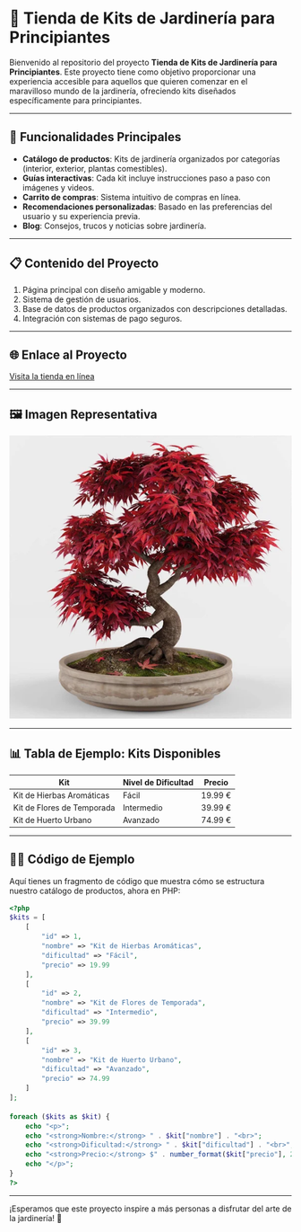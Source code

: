 # 🌱 Tienda de Kits de Jardinería para Principiantes

Bienvenido al repositorio del proyecto **Tienda de Kits de Jardinería para Principiantes**. Este proyecto tiene como objetivo proporcionar una experiencia accesible para aquellos que quieren comenzar en el maravilloso mundo de la jardinería, ofreciendo kits diseñados específicamente para principiantes.

---

## 🚀 Funcionalidades Principales

- **Catálogo de productos**: Kits de jardinería organizados por categorías (interior, exterior, plantas comestibles).
- **Guías interactivas**: Cada kit incluye instrucciones paso a paso con imágenes y videos.
- **Carrito de compras**: Sistema intuitivo de compras en línea.
- **Recomendaciones personalizadas**: Basado en las preferencias del usuario y su experiencia previa.
- **Blog**: Consejos, trucos y noticias sobre jardinería.

---

## 📋 Contenido del Proyecto

1. Página principal con diseño amigable y moderno.
2. Sistema de gestión de usuarios.
3. Base de datos de productos organizados con descripciones detalladas.
4. Integración con sistemas de pago seguros.

---

## 🌐 Enlace al Proyecto

[Visita la tienda en línea](https://www.tiendajardineria.com)

---

## 🖼️ Imagen Representativa

![Kits de Jardinería](bonsai_arce.webp)

---

## 📊 Tabla de Ejemplo: Kits Disponibles

| Kit                     | Nivel de Dificultad | Precio    |
|-------------------------|---------------------|-----------|
| Kit de Hierbas Aromáticas | Fácil               | 19.99 € |
| Kit de Flores de Temporada | Intermedio         | 39.99 € |
| Kit de Huerto Urbano      | Avanzado           | 74.99 € |

---

## 🧑‍💻 Código de Ejemplo

Aquí tienes un fragmento de código que muestra cómo se estructura nuestro catálogo de productos, ahora en PHP:

```php
<?php
$kits = [
    [
        "id" => 1,
        "nombre" => "Kit de Hierbas Aromáticas",
        "dificultad" => "Fácil",
        "precio" => 19.99
    ],
    [
        "id" => 2,
        "nombre" => "Kit de Flores de Temporada",
        "dificultad" => "Intermedio",
        "precio" => 39.99
    ],
    [
        "id" => 3,
        "nombre" => "Kit de Huerto Urbano",
        "dificultad" => "Avanzado",
        "precio" => 74.99
    ]
];

foreach ($kits as $kit) {
    echo "<p>";
    echo "<strong>Nombre:</strong> " . $kit["nombre"] . "<br>";
    echo "<strong>Dificultad:</strong> " . $kit["dificultad"] . "<br>";
    echo "<strong>Precio:</strong> $" . number_format($kit["precio"], 2) . "<br>";
    echo "</p>";
}
?>
```

---

¡Esperamos que este proyecto inspire a más personas a disfrutar del arte de la jardinería! 🌷